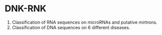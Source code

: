 # DNK-RNK
                        
1) Classification of RNA sequences on microRNAs and putative mirtrons.                    
2) Classification of DNA sequences on 6 different diseases.
